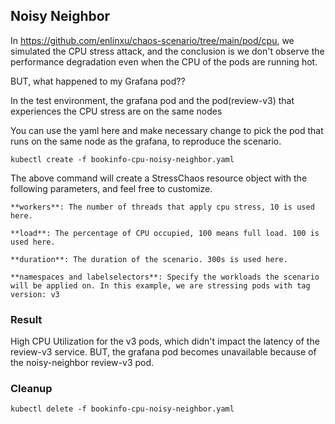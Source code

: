 ## Noisy Neighbor
In https://github.com/enlinxu/chaos-scenario/tree/main/pod/cpu, we simulated the CPU stress attack, and the conclusion is we don't observe the performance degradation even when the CPU of the pods are running hot.

BUT, what happened to my Grafana pod??

In the test environment, the grafana pod and the pod(review-v3) that experiences the CPU stress are on the same nodes

You can use the yaml here and make necessary change to pick the pod that runs on the same node as the grafana, to reproduce the scenario.

`kubectl create -f bookinfo-cpu-noisy-neighbor.yaml`

The above command will create a StressChaos resource object with the following parameters, and feel free to customize.

	**workers**: The number of threads that apply cpu stress, 10 is used here.

	**load**: The percentage of CPU occupied, 100 means full load. 100 is used here.

    **duration**: The duration of the scenario. 300s is used here.

	**namespaces and labelselectors**: Specify the workloads the scenario will be applied on. In this example, we are stressing pods with tag version: v3

### Result
High CPU Utilization for the v3 pods, which didn't impact the latency of the review-v3 service. BUT, the grafana pod becomes unavailable because of the noisy-neighbor review-v3 pod.



### Cleanup
`kubectl delete -f bookinfo-cpu-noisy-neighbor.yaml`
